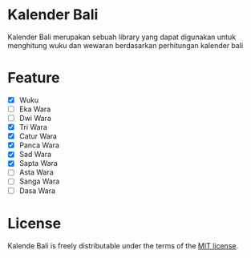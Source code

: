 # Kalender Bali
Kalender Bali merupakan sebuah library yang dapat digunakan untuk menghitung wuku dan wewaran berdasarkan perhitungan kalender bali

# Feature
- [x] Wuku
- [ ] Eka Wara
- [ ] Dwi Wara
- [x] Tri Wara
- [x] Catur Wara
- [x] Panca Wara
- [x] Sad Wara
- [x] Sapta Wara
- [ ] Asta Wara
- [ ] Sanga Wara
- [ ] Dasa Wara

# License
Kalende Bali is freely distributable under the terms of the [MIT license](https://github.com/share424/kalender-bali/blob/master/LICENSE).
